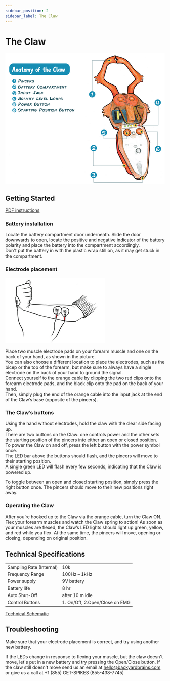 ```yaml
---
sidebar_position: 2
sidebar_label: The Claw
---
```


# The Claw #

![image of claw](./claw_action.png)

## Getting Started ##

[PDF instructions](./Claw_Insert.pdf)

### Battery installation ###

Locate the battery compartment door underneath. Slide the door downwards to open, locate the positive and negative indicator of the battery polarity and place the battery into the compartment accordingly.  
Don't put the battery in with the plastic wrap still on, as it may get stuck in the compartment.

### Electrode placement ###

![electrode placement](./electrode_placement.png)

Place two muscle electrode pads on your forearm muscle and one on the back of your hand, as shown in the picture.  
You can also choose a different location to place the electrodes, such as the bicep or the top of the forearm, but make sure to always have a single electrode on the back of your hand to ground the signal.  
Connect yourself to the orange cable by clipping the two red clips onto the forearm electrode pads, and the black clip onto the pad on the back of your hand.  
Then, simply plug the end of the orange cable into the input jack at the end of the Claw’s base (opposite of the pincers).

### The Claw’s buttons ###

Using the hand without electrodes, hold the claw with the clear side facing up.  
There are two buttons on the Claw: one controls power and the other sets the starting position of the pincers into either an open or closed position.  
To power the Claw on and off, press the left button with the power symbol once.  
The LED bar above the buttons should flash, and the pincers will move to their starting position.  
A single green LED will flash every few seconds, indicating that the Claw is powered up.   

To toggle between an open and closed starting position, simply press the right button once.
The pincers should move to their new positions right away.

### Operating the Claw ###

After you’re hooked up to the Claw via the orange cable, turn the Claw ON.  
Flex your forearm muscles and watch the Claw spring to action! As soon as your muscles are flexed, the Claw’s LED lights should light up green, yellow, and red while you flex.
At the same time, the pincers will move, opening or closing, depending on original position.

## Technical Specifications ##

|||
|---|---|
|Sampling Rate (Internal) |	10k|
|Frequency Range |	100Hz – 1kHz|
|Power supply |	9V battery|
|Battery life |	8 hr|
|Auto Shut-Off |	after 10 m idle|
|Control Buttons |1. On/Off, 2.Open/Close on EMG|

[Technical Schematic](https://backyardbrains.com/products/files/theClawV1.pdf)


## Troubleshooting ##

Make sure that your electrode placement is correct, and try using another new battery.

If the LEDs change in response to flexing your muscle, but the claw doesn't move, let's put in a new battery and try pressing the Open/Close button. 
If the claw still doesn't move send us an email at hello@backyardbrains.com or give us a call at  +1 (855) GET-SPIKES (855-438-7745) 